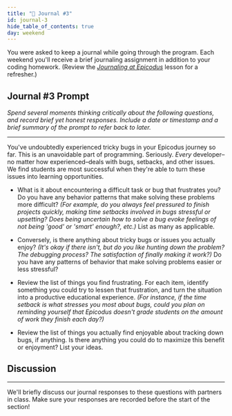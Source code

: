 ```yaml
---
title: "📓 Journal #3"
id: journal-3
hide_table_of_contents: true
day: weekend
---
```


You were asked to keep a journal while going through the program. Each weekend you'll receive a brief journaling assignment in addition to your coding homework. (Review the _[Journaling at Epicodus](/introduction-to-programming/git-html-and-css/homework-journaling-at-epicodus)_ lesson for a refresher.)

## Journal #3 Prompt

_Spend several moments thinking critically about the following questions, and record brief yet honest responses. Include a date or timestamp and a brief summary of the prompt to refer back to later._

---

You've undoubtedly experienced tricky bugs in your Epicodus journey so far. This is an unavoidable part of programming. Seriously. _Every_ developer–no matter how experienced–deals with bugs, setbacks, and other issues. We find students are most successful when they're able to turn these issues into learning opportunities.

* What is it about encountering a difficult task or bug that frustrates you? Do you have any behavior patterns that make solving these problems more difficult? _(For example, do you always feel pressured to finish projects quickly, making time setbacks involved in bugs stressful or upsetting? Does being uncertain how to solve a bug evoke feelings of not being 'good' or 'smart' enough?, etc.)_ List as many as applicable.

* Conversely, is there anything about tricky bugs or issues you actually enjoy? _(It's okay if there isn't, but do you like hunting down the problem? The debugging process? The satisfaction of finally making it work?)_ Do you have any patterns of behavior that make solving problems easier or less stressful?

* Review the list of things you find frustrating. For each item, identify something you could try to lessen that frustration, and turn the situation into a productive educational experience. _(For instance, if the time setback is what stresses you most about bugs, could you plan on reminding yourself that Epicodus doesn't grade students on the amount of work they finish each day?)_

* Review the list of things you actually find enjoyable about tracking down bugs, if anything. Is there anything you could do to maximize this benefit or enjoyment? List your ideas.

## Discussion
---

We'll briefly discuss our journal responses to these questions with partners in class. Make sure your responses are recorded before the start of the section!
